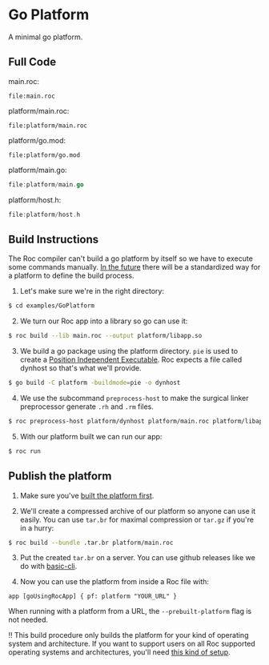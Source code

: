 # Go Platform

A minimal go platform.

## Full Code

main.roc:
```roc
file:main.roc
```

platform/main.roc:
```roc
file:platform/main.roc
```

platform/go.mod:
```
file:platform/go.mod
```

platform/main.go:
```go
file:platform/main.go
```

platform/host.h:
```c
file:platform/host.h
```

## Build Instructions

The Roc compiler can't build a go platform by itself so we have to execute some commands manually. [In the future](https://github.com/roc-lang/roc/issues/6414) there will be a standardized way for a platform to define the build process.

1. Let's make sure we're in the right directory:
```bash
$ cd examples/GoPlatform
```

2. We turn our Roc app into a library so go can use it:
```bash
$ roc build --lib main.roc --output platform/libapp.so
```

3. We build a go package using the platform directory. `pie` is used to create a [Position Independent Executable](https://en.wikipedia.org/wiki/Position-independent_code). Roc expects a file called dynhost so that's what we'll provide.
```bash
$ go build -C platform -buildmode=pie -o dynhost
```

4. We use the subcommand `preprocess-host` to make the surgical linker preprocessor generate `.rh` and `.rm` files.
```bash
$ roc preprocess-host platform/dynhost platform/main.roc platform/libapp.so
```

5. With our platform built we can run our app:
```bash
$ roc run
```


## Publish the platform

1. Make sure you've [built the platform first](#build-instructions).

2. We'll create a compressed archive of our platform so anyone can use it easily. You can use `tar.br` for maximal compression or `tar.gz` if you're in a hurry:
```bash
$ roc build --bundle .tar.br platform/main.roc
```

3. Put the created `tar.br` on a server. You can use github releases like we do with [basic-cli](https://github.com/roc-lang/basic-cli/releases).

4. Now you can use the platform from inside a Roc file with:
```roc
app [goUsingRocApp] { pf: platform "YOUR_URL" }
```

When running with a platform from a URL, the `--prebuilt-platform` flag is not needed.

‼ This build procedure only builds the platform for your kind of operating system and architecture. If you want to support users on all Roc supported operating systems and architectures, you'll need [this kind of setup](https://github.com/roc-lang/roc/blob/main/.github/workflows/basic_cli_build_release.yml).
